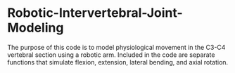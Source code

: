 # Robotic-Intervertebral-Joint-Modeling
The purpose of this code is to model physiological movement in the C3-C4 vertebral section using a robotic arm. Included in the code are separate functions that simulate flexion, extension, lateral bending, and axial rotation. 
